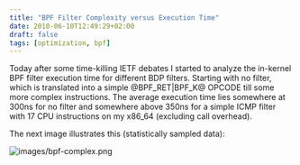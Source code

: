 ```yaml
---
title: "BPF Filter Complexity versus Execution Time"
date: 2010-06-10T12:49:29+02:00
draft: false
tags: [optimization, bpf]
---
```


Today after some time-killing IETF debates I started to analyze the in-kernel BPF filter
execution time for different BDP filters. Starting with no filter, which is
translated into a simple @BPF\_RET|BPF\_K@ OPCODE till some more complex
instructions. The average execution time lies somewhere at 300ns for no filter
and somewhere above 350ns for a simple ICMP filter with 17 CPU instructions on
my x86\_64 (excluding call overhead).


The next image illustrates this (statistically sampled data):


![images/bpf-complex.png](images/bpf-complex.png)
